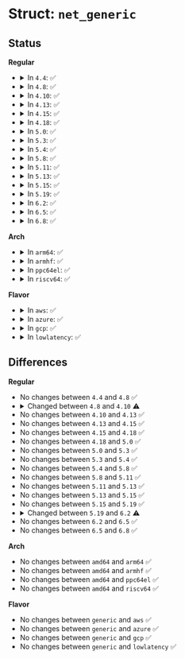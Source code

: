 # Struct: <code>net_generic</code>

## Status
<b>Regular</b>
<ul>
<li>
<details>
<summary>In <code>4.4</code>: ✅</summary>

```c
struct net_generic {
    unsigned int len;
    struct callback_head rcu;
    void * ptr[0];
};
```
</details>
</li>
<li>
<details>
<summary>In <code>4.8</code>: ✅</summary>

```c
struct net_generic {
    unsigned int len;
    struct callback_head rcu;
    void * ptr[0];
};
```
</details>
</li>
<li>
<details>
<summary>In <code>4.10</code>: ✅</summary>

```c
struct net_generic {
    struct (anon) s;
    void * ptr[0];
};
```
</details>
</li>
<li>
<details>
<summary>In <code>4.13</code>: ✅</summary>

```c
struct net_generic {
    struct (anon) s;
    void * ptr[0];
};
```
</details>
</li>
<li>
<details>
<summary>In <code>4.15</code>: ✅</summary>

```c
struct net_generic {
    struct (anon) s;
    void * ptr[0];
};
```
</details>
</li>
<li>
<details>
<summary>In <code>4.18</code>: ✅</summary>

```c
struct net_generic {
    struct (anon) s;
    void * ptr[0];
};
```
</details>
</li>
<li>
<details>
<summary>In <code>5.0</code>: ✅</summary>

```c
struct net_generic {
    struct (anon) s;
    void * ptr[0];
};
```
</details>
</li>
<li>
<details>
<summary>In <code>5.3</code>: ✅</summary>

```c
struct net_generic {
    struct (anon) s;
    void * ptr[0];
};
```
</details>
</li>
<li>
<details>
<summary>In <code>5.4</code>: ✅</summary>

```c
struct net_generic {
    struct (anon) s;
    void * ptr[0];
};
```
</details>
</li>
<li>
<details>
<summary>In <code>5.8</code>: ✅</summary>

```c
struct net_generic {
    struct (anon) s;
    void * ptr[0];
};
```
</details>
</li>
<li>
<details>
<summary>In <code>5.11</code>: ✅</summary>

```c
struct net_generic {
    struct (anon) s;
    void * ptr[0];
};
```
</details>
</li>
<li>
<details>
<summary>In <code>5.13</code>: ✅</summary>

```c
struct net_generic {
    struct (anon) s;
    void * ptr[0];
};
```
</details>
</li>
<li>
<details>
<summary>In <code>5.15</code>: ✅</summary>

```c
struct net_generic {
    struct (anon) s;
    void * ptr[0];
};
```
</details>
</li>
<li>
<details>
<summary>In <code>5.19</code>: ✅</summary>

```c
struct net_generic {
    struct (anon) s;
    void * ptr[0];
};
```
</details>
</li>
<li>
<details>
<summary>In <code>6.2</code>: ✅</summary>

```c
struct net_generic {
    struct (anon) s;
    struct (anon) __empty_ptr;
    void * ptr[0];
};
```
</details>
</li>
<li>
<details>
<summary>In <code>6.5</code>: ✅</summary>

```c
struct net_generic {
    struct (anon) s;
    struct (anon) __empty_ptr;
    void * ptr[0];
};
```
</details>
</li>
<li>
<details>
<summary>In <code>6.8</code>: ✅</summary>

```c
struct net_generic {
    struct (anon) s;
    struct (anon) __empty_ptr;
    void * ptr[0];
};
```
</details>
</li>
</ul>
<b>Arch</b>
<ul>
<li>
<details>
<summary>In <code>arm64</code>: ✅</summary>

```c
struct net_generic {
    struct (anon) s;
    void * ptr[0];
};
```
</details>
</li>
<li>
<details>
<summary>In <code>armhf</code>: ✅</summary>

```c
struct net_generic {
    struct (anon) s;
    void * ptr[0];
};
```
</details>
</li>
<li>
<details>
<summary>In <code>ppc64el</code>: ✅</summary>

```c
struct net_generic {
    struct (anon) s;
    void * ptr[0];
};
```
</details>
</li>
<li>
<details>
<summary>In <code>riscv64</code>: ✅</summary>

```c
struct net_generic {
    struct (anon) s;
    void * ptr[0];
};
```
</details>
</li>
</ul>
<b>Flavor</b>
<ul>
<li>
<details>
<summary>In <code>aws</code>: ✅</summary>

```c
struct net_generic {
    struct (anon) s;
    void * ptr[0];
};
```
</details>
</li>
<li>
<details>
<summary>In <code>azure</code>: ✅</summary>

```c
struct net_generic {
    struct (anon) s;
    void * ptr[0];
};
```
</details>
</li>
<li>
<details>
<summary>In <code>gcp</code>: ✅</summary>

```c
struct net_generic {
    struct (anon) s;
    void * ptr[0];
};
```
</details>
</li>
<li>
<details>
<summary>In <code>lowlatency</code>: ✅</summary>

```c
struct net_generic {
    struct (anon) s;
    void * ptr[0];
};
```
</details>
</li>
</ul>

## Differences
<b>Regular</b>
<ul>
<li>
No changes between <code>4.4</code> and <code>4.8</code> ✅
</li>
<li>
<details>
<summary>Changed between <code>4.8</code> and <code>4.10</code> ⚠️</summary>
<ul>
<li>
<b>Field added. </b>
<code>struct (anon) s</code>
</li>
<li>
<b>Field removed. </b>
<code>unsigned int len</code>
</li>
<li>
<b>Field removed. </b>
<code>struct callback_head rcu</code>
</li>
</ul>
</details>
</li>
<li>
No changes between <code>4.10</code> and <code>4.13</code> ✅
</li>
<li>
No changes between <code>4.13</code> and <code>4.15</code> ✅
</li>
<li>
No changes between <code>4.15</code> and <code>4.18</code> ✅
</li>
<li>
No changes between <code>4.18</code> and <code>5.0</code> ✅
</li>
<li>
No changes between <code>5.0</code> and <code>5.3</code> ✅
</li>
<li>
No changes between <code>5.3</code> and <code>5.4</code> ✅
</li>
<li>
No changes between <code>5.4</code> and <code>5.8</code> ✅
</li>
<li>
No changes between <code>5.8</code> and <code>5.11</code> ✅
</li>
<li>
No changes between <code>5.11</code> and <code>5.13</code> ✅
</li>
<li>
No changes between <code>5.13</code> and <code>5.15</code> ✅
</li>
<li>
No changes between <code>5.15</code> and <code>5.19</code> ✅
</li>
<li>
<details>
<summary>Changed between <code>5.19</code> and <code>6.2</code> ⚠️</summary>
<ul>
<li>
<b>Field added. </b>
<code>struct (anon) __empty_ptr</code>
</li>
</ul>
</details>
</li>
<li>
No changes between <code>6.2</code> and <code>6.5</code> ✅
</li>
<li>
No changes between <code>6.5</code> and <code>6.8</code> ✅
</li>
</ul>
<b>Arch</b>
<ul>
<li>
No changes between <code>amd64</code> and <code>arm64</code> ✅
</li>
<li>
No changes between <code>amd64</code> and <code>armhf</code> ✅
</li>
<li>
No changes between <code>amd64</code> and <code>ppc64el</code> ✅
</li>
<li>
No changes between <code>amd64</code> and <code>riscv64</code> ✅
</li>
</ul>
<b>Flavor</b>
<ul>
<li>
No changes between <code>generic</code> and <code>aws</code> ✅
</li>
<li>
No changes between <code>generic</code> and <code>azure</code> ✅
</li>
<li>
No changes between <code>generic</code> and <code>gcp</code> ✅
</li>
<li>
No changes between <code>generic</code> and <code>lowlatency</code> ✅
</li>
</ul>
